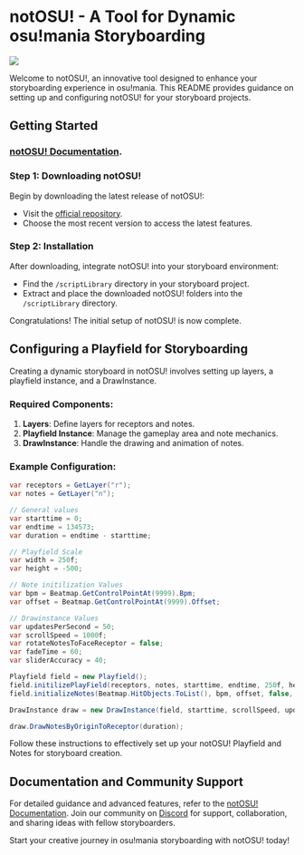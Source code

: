 # notOSU! - A Tool for Dynamic osu!mania Storyboarding
![](https://repository-images.githubusercontent.com/669634772/939caa35-269b-44bb-92e0-4b0aa3d3ba1d)

Welcome to notOSU!, an innovative tool designed to enhance your storyboarding experience in osu!mania. This README provides guidance on setting up and configuring notOSU! for your storyboard projects.

## Getting Started

### [notOSU! Documentation](https://notosu.sh). 

### Step 1: Downloading notOSU!

Begin by downloading the latest release of notOSU!:

- Visit the [official repository](https://github.com/Tunnelbliick/notosu/releases/latest).
- Choose the most recent version to access the latest features.

### Step 2: Installation

After downloading, integrate notOSU! into your storyboard environment:

- Find the `/scriptLibrary` directory in your storyboard project.
- Extract and place the downloaded notOSU! folders into the `/scriptLibrary` directory.

Congratulations! The initial setup of notOSU! is now complete.

## Configuring a Playfield for Storyboarding

Creating a dynamic storyboard in notOSU! involves setting up layers, a playfield instance, and a DrawInstance.

### Required Components:

1. **Layers**: Define layers for receptors and notes.
2. **Playfield Instance**: Manage the gameplay area and note mechanics.
3. **DrawInstance**: Handle the drawing and animation of notes.

### Example Configuration:

```csharp
var receptors = GetLayer("r");
var notes = GetLayer("n");

// General values
var starttime = 0;
var endtime = 134573;
var duration = endtime - starttime;

// Playfield Scale
var width = 250f;
var height = -500;

// Note initilization Values
var bpm = Beatmap.GetControlPointAt(9999).Bpm;
var offset = Beatmap.GetControlPointAt(9999).Offset;

// Drawinstance Values
var updatesPerSecond = 50;
var scrollSpeed = 1000f;
var rotateNotesToFaceReceptor = false;
var fadeTime = 60;
var sliderAccuracy = 40;

Playfield field = new Playfield();
field.initilizePlayField(receptors, notes, starttime, endtime, 250f, height, 50);
field.initializeNotes(Beatmap.HitObjects.ToList(), bpm, offset, false, sliderAccuracy);

DrawInstance draw = new DrawInstance(field, starttime, scrollSpeed, updatesPerSecond, OsbEasing.None, rotateNotesToFaceReceptor, fadeTime, fadeTime);

draw.DrawNotesByOriginToReceptor(duration);
```

Follow these instructions to effectively set up your notOSU! Playfield and Notes for storyboard creation.

## Documentation and Community Support

For detailed guidance and advanced features, refer to the [notOSU! Documentation](https://notosu.sh). Join our community on [Discord](https://discord.notosu.sh) for support, collaboration, and sharing ideas with fellow storyboarders.

Start your creative journey in osu!mania storyboarding with notOSU! today!
